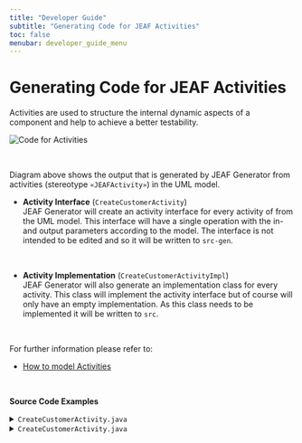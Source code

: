 ```yaml
---
title: "Developer Guide"
subtitle: "Generating Code for JEAF Activities"
toc: false
menubar: developer_guide_menu
---
```


# Generating Code for JEAF Activities

Activities are used to structure the internal dynamic aspects of a component and help to achieve a better testability.

![Code for Activities](../../images/code_for_activities.png)

<br>

Diagram above shows the output that is generated by JEAF Generator from activities (stereotype `«JEAFActivity»`) in the UML model.<br>

- **Activity Interface** (`CreateCustomerActivity`)  
  JEAF Generator will create an activity interface for every activity of from the UML model. This interface will have a single operation with the in- and output parameters according to the model. The interface is not intended to be edited and so it will be written to `src-gen`.  

<br>

- **Activity Implementation** (`CreateCustomerActivityImpl`)  
  JEAF Generator will also generate an implementation class for every activity. This class will implement the activity interface but of course will only have an empty implementation. As this class needs to be implemented it will be written to `src`.

<br>

For further information please refer to:

- [How to model Activities](../../uml-modeling-guide/how-to-model-activities)

<br>

**Source Code Examples**
<details>
  <summary><code>CreateCustomerActivity.java</code></summary>
  <script src="https://emgithub.com/embed-v2.js?target=https%3A%2F%2Fgithub.com%2Fanaptecs%2Fjeaf-generator-samples%2Fblob%2Fmaster%2Faccounting-activities-api%2Fsrc-gen%2Fmain%2Fjava%2Fcom%2Fanaptecs%2Fjeaf%2Faccounting%2Factivities%2FCreateCustomerActivity.java&style=base16%2Fatelier-forest-light&type=code&showBorder=on&showFileMeta=on&showFullPath=on&showCopy=on"></script>
</details>
<details>
  <summary><code>CreateCustomerActivity.java</code></summary>
  <script src="https://emgithub.com/embed-v2.js?target=https%3A%2F%2Fgithub.com%2Fanaptecs%2Fjeaf-generator-samples%2Fblob%2Fmaster%2Faccounting-activities-impl%2Fsrc-gen%2Fmain%2Fjava%2Fcom%2Fanaptecs%2Fjeaf%2Faccounting%2Factivities%2FCreateCustomerActivityImpl.java&style=base16%2Fatelier-forest-light&type=code&showBorder=on&showFileMeta=on&showFullPath=on&showCopy=on"></script>
</details>


